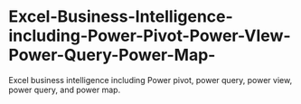 # Excel-Business-Intelligence-including-Power-Pivot-Power-VIew-Power-Query-Power-Map-
Excel business intelligence including Power pivot, power query, power view, power query, and power map.
